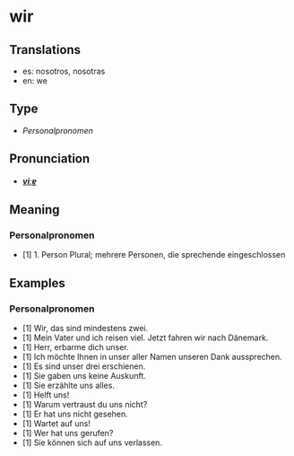# wir
## Translations
- es: nosotros, nosotras
- en: we
## Type
- _Personalpronomen_
## Pronunciation
- **_[viːɐ̯](https://commons.wikimedia.org/wiki/File:De-wir.ogg)_**
## Meaning
### Personalpronomen
- [1] 1. Person Plural; mehrere Personen, die sprechende eingeschlossen
## Examples
### Personalpronomen
- [1] Wir, das sind mindestens zwei.
- [1] Mein Vater und ich reisen viel. Jetzt fahren wir nach Dänemark.
- [1] Herr, erbarme dich unser.
- [1] Ich möchte Ihnen in unser aller Namen unseren Dank aussprechen.
- [1] Es sind unser drei erschienen.
- [1] Sie gaben uns keine Auskunft.
- [1] Sie erzählte uns alles.
- [1] Helft uns!
- [1] Warum vertraust du uns nicht?
- [1] Er hat uns nicht gesehen.
- [1] Wartet auf uns!
- [1] Wer hat uns gerufen?
- [1] Sie können sich auf uns verlassen.
